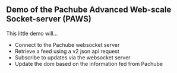 ## Demo of the Pachube Advanced Web-scale Socket-server (PAWS)

This little demo will...

* Connect to the Pachube websocket server
* Retrieve a feed using a v2 json api request
* Subscribe to updates via the websocket server
* Update the dom based on the information fed from Pachube

